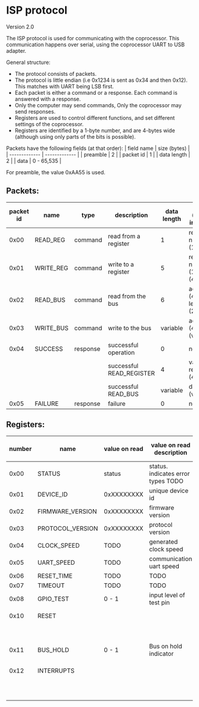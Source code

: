 # ISP protocol
Version 2.0  

The ISP protocol is used for communicating with the coprocessor.
This communication happens over serial, using the coprocessor UART to USB adapter.  

General structure:
- The protocol consists of packets.
- The protocol is little endian (i.e 0x1234 is sent as 0x34 and then 0x12). This matches with UART being LSB first.
- Each packet is either a command or a response. Each command is answered with a response.
- Only the computer may send commands, Only the coprocessor may send responses.
- Registers are used to control different functions, and set different settings of the coprocessor.
- Registers are identified by a 1-byte number, and are 4-bytes wide (although using only parts of the bits is possible).


Packets have the following fields (at that order):
| field name    | size (bytes)  |
| ------------- | ------------- |
| preamble      | 2             |
| packet id     | 1             |
| data length   | 2             |
| data          | 0 - 65,535    |

For preamble, the value 0xAA55 is used.


## Packets:
| packet id | name        | type     | description                   | data length | data (length in bytes)         |
| --------- | ----------- | -------- | ----------------------------- | ----------- | ------------------------------ |
| 0x00      | READ_REG    | command  | read from a register          | 1           | register number (1)            |
| 0x01      | WRITE_REG   | command  | write to a register           | 5           | register number (1), value (4) |
| 0x02      | READ_BUS    | command  | read from the bus             | 6           | address (4), length (2)        |
| 0x03      | WRITE_BUS   | command  | write to the bus              | variable    | address (4), data (variable)   |
| 0x04      | SUCCESS     | response | successful operation          | 0           | none                           |
|           |             |          | successful READ_REGISTER      | 4           | value of register (4)          |
|           |             |          | successful READ_BUS           | variable    | data (variable)                |
| 0x05      | FAILURE     | response | failure                       | 0           | none                           |



## Registers:
| number    | name             | value on read | value on read description     | value on write | value on write description         |
| --------- | ---------------- | ------------- | ----------------------------- | -------------- | ---------------------------------- |
| 0x00      | STATUS           | status        | status. indicates error types TODO | status    |                                    |
| 0x01      | DEVICE_ID        | 0xXXXXXXXX    | unique device id              |                |                                    |
| 0x02      | FIRMWARE_VERSION | 0xXXXXXXXX    | firmware version              |                |                                    |
| 0x03      | PROTOCOL_VERSION | 0xXXXXXXXX    | protocol version              |                |                                    |
| 0x04      | CLOCK_SPEED      | TODO          | generated clock speed         | TODO           | same                               |
| 0x05      | UART_SPEED       | TODO          | communication uart speed      | TODO           | same                               |
| 0x06      | RESET_TIME       | TODO          | TODO                          | TODO           | same                               |
| 0x07      | TIMEOUT          | TODO          | TODO                          | TODO           | same                               |
| 0x08      | GPIO_TEST        | 0 - 1         | input level of test pin       | 0 - 1          | output level of test pin           |
| 0x10      | RESET            |               |                               | 1              | Resets the 8086                    |
|           |                  |               |                               | 2              | Resets 8086 and holds bus          |
| 0x11      | BUS_HOLD         | 0 - 1         | Bus on hold indicator         | 0 - 1          | Release or hold bus                |
| 0x12      | INTERRUPTS       |               |                               | 0 - 255        | Generates corresponding interrupts |
|           |                  |               |                               | 256            | Generates NMI                      |